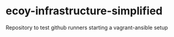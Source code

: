 # ecoy-infrastructure-simplified
Repository to test github runners starting a vagrant-ansible setup
